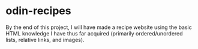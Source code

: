 # odin-recipes

By the end of this project, I will have made a recipe website using the basic HTML knowledge I have thus far acquired (primarily ordered/unordered lists, relative links, and images).
